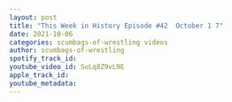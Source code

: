```yaml
---
layout: post
title: "This Week in History Episode #42  October 1 7"
date: 2021-10-06
categories: scumbags-of-wrestling videos
author: scumbags-of-wrestling
spotify_track_id: 
youtube_video_id: SuLq8Z9vL9E
apple_track_id: 
youtube_metadata: 
---
```

